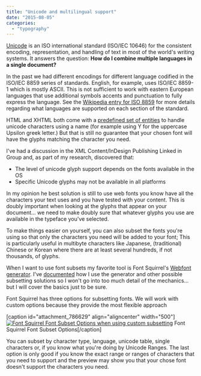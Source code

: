 ```yaml
---
title: "Unicode and multilingual support"
date: "2015-08-05"
categories: 
  - "typography"
---
```


[Unicode](http://unicode.org/standard/WhatIsUnicode.html) is an ISO international standard (ISO/IEC 10646) for the consistent encoding, representation, and handling of text in most of the world's writing systems. It answers the question: **How do I combine multiple languages in a single document?**

In the past we had different encodings for different language codified in the ISO/IEC 8859 series of standards. English, for example, uses ISO/IEC 8859-1 which is mostly ASCII. This is not sufficient to work with eastern European languages that use additional symbols accents and punctuation to fully express the language. See the [Wikipedia entry for ISO 8859](https://www.wikiwand.com/en/ISO/IEC_8859) for more details regarding what languages are supported on each section of the standard.

HTML and XHTML both come with a [predefined set of entities](http://dev.w3.org/html5/html-author/charref) to handle unicode characters using a name (for example using &Upsilon; for the uppercase Upsilon greek letter.) But that is still no guarantee that your chosen font will have the glyphs matching the character you need.

I've had a discussion in the XML Content/InDesign Publishing Linked in Group and, as part of my research, discovered that:

- The level of unicode glyph support depends on the fonts available in the OS
- Specific Unicode glyphs may not be available in all platforms

In my opinion he best solution is still to use web fonts you know have all the characters your text uses and you have tested with your content. This is doubly important when looking at the glyphs that appear on your document... we need to make doubly sure that whatever glyphs you use are available in the typeface you've selected.

To make things easier on yourself, you can also subset the fonts you're using so that only the characters you need will be added to your font; This is particularly useful in multibyte characters like Japanese, (traditional) Chinese or Korean where there are at least several hundreds, if not thousands, of glyphs.

When I want to use font subsets my favorite tool is Font Squirrel's [Webfont generator](http://www.fontsquirrel.com/tools/webfont-generator). I've [documented](http://wp.me/p3KUjB-1glp) how I use the generator and other possible subsetting solutions so I won't go into too much detail of the mechanics... but I will cover the basics just to be sure.

Font Squirrel has three options for subsetting fonts. We will work with custom options because they provide the most flexible approach

\[caption id="attachment\_786629" align="aligncenter" width="500"\][![Font Squirrel Font Subset Options when using custom subsetting](https://publishing-project.rivendellweb.net/wp-content/uploads/2014/09/fontsquirrel-subset-e1435901123984.png)](http:https://publishing-project.rivendellweb.net/wp-content/uploads/2014/09/fontsquirrel-subset-e1435901123984.png) Font Squirrel Font Subset Options\[/caption\]

You can subset by character type, language, unicode table, single characters or, if you know what you're doing by Unicode Ranges. The last option is only good if you know the exact range or ranges of characters that you need to support and the preview may show you that your chose font doesn't support the characters you need.
